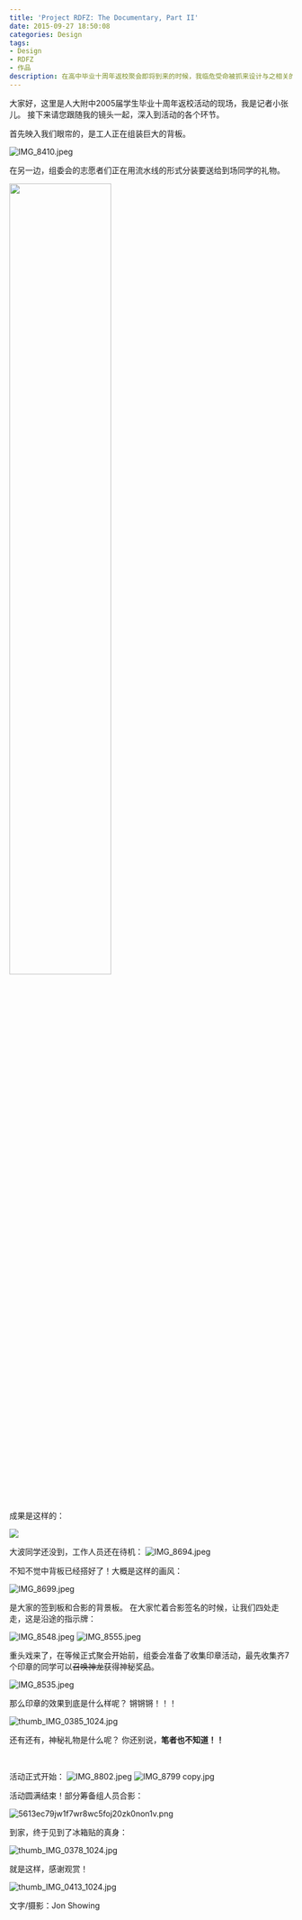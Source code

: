 ```yaml
---
title: 'Project RDFZ: The Documentary, Part II'
date: 2015-09-27 18:50:08
categories: Design
tags: 
- Design
- RDFZ
- 作品
description: 在高中毕业十周年返校聚会即将到来的时候，我临危受命被抓来设计与之相关的一系列物料。<br>这是对整个设计过程进行记录的系列文章之二，描绘了活动现场的设计实物效果。
---
```

大家好，这里是人大附中2005届学生毕业十周年返校活动的现场，我是记者小张儿。
接下来请您跟随我的镜头一起，深入到活动的各个环节。

首先映入我们眼帘的，是工人正在组装巨大的背板。

![IMG_8410.jpeg](https://s2.loli.net/2023/02/22/Kx6Sh4bBjZXpgGm.jpg)

在另一边，组委会的志愿者们正在用流水线的形式分装要送给到场同学的礼物。

<img src="https://s2.loli.net/2023/02/22/MvUs8S5AYCNd1WD.jpg" width="60%">

成果是这样的：

![](https://mir-s3-cdn-cf.behance.net/project_modules/1400/d948cc29889607.5610054c31147.png)

大波同学还没到，工作人员还在待机：
![IMG_8694.jpeg](https://s2.loli.net/2023/02/22/EYMfm23nwVWD6jJ.jpg)

不知不觉中背板已经搭好了！大概是这样的画风：

![IMG_8699.jpeg](https://s2.loli.net/2023/02/22/LjoUEqtRTFk23sC.jpg)

是大家的签到板和合影的背景板。
在大家忙着合影签名的时候，让我们四处走走，这是沿途的指示牌：

![IMG_8548.jpeg](https://s2.loli.net/2023/02/22/tpdP3b6DqkI8zJ4.jpg)
![IMG_8555.jpeg](https://s2.loli.net/2023/02/22/dHYoRDI6UvErnz4.jpg)

重头戏来了，在等候正式聚会开始前，组委会准备了收集印章活动，最先收集齐7个印章的同学可以~~召唤神龙~~获得神秘奖品。

![IMG_8535.jpeg](https://s2.loli.net/2023/02/22/2lAn5VF6OTeKIEa.jpg)

那么印章的效果到底是什么样呢？
锵锵锵！！！

![thumb_IMG_0385_1024.jpg](https://s2.loli.net/2023/02/22/QpA1fLlnGHr8jZR.jpg)

还有还有，神秘礼物是什么呢？
你还别说，**笔者也不知道！！**

<br>

活动正式开始：
![IMG_8802.jpeg](https://s2.loli.net/2023/02/22/76s3jolRX15KSAJ.jpg)
![IMG_8799 copy.jpg](https://s2.loli.net/2023/02/22/3t5PkwzgxFBjOSY.jpg)

活动圆满结束！部分筹备组人员合影：

![5613ec79jw1f7wr8wc5foj20zk0non1v.png](https://s2.loli.net/2023/02/24/Z2HAJGcbekMRWoS.jpg)


到家，终于见到了冰箱贴的真身：

![thumb_IMG_0378_1024.jpg](https://s2.loli.net/2023/02/22/1EDOrCz4HGiMPUf.jpg)

就是这样，感谢观赏！

![thumb_IMG_0413_1024.jpg](https://s2.loli.net/2023/02/22/vfeW97IGQ8PbDzq.jpg)

文字/摄影：Jon Showing